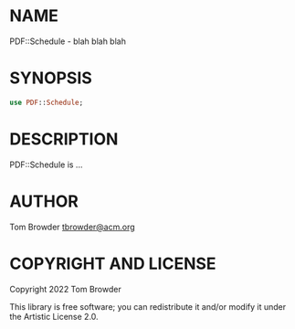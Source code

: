 NAME
====

PDF::Schedule - blah blah blah

SYNOPSIS
========

```raku
use PDF::Schedule;
```

DESCRIPTION
===========

PDF::Schedule is ...

AUTHOR
======

Tom Browder <tbrowder@acm.org>

COPYRIGHT AND LICENSE
=====================

Copyright 2022 Tom Browder

This library is free software; you can redistribute it and/or modify it under the Artistic License 2.0.

